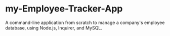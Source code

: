 # my-Employee-Tracker-App
A command-line application from scratch to manage a company's employee database, using Node.js, Inquirer, and MySQL.
